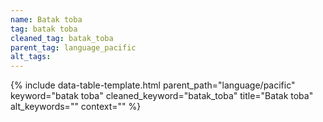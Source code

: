```yaml
---
name: Batak toba
tag: batak toba
cleaned_tag: batak_toba
parent_tag: language_pacific
alt_tags: 
---
```


{% include data-table-template.html 
  parent_path="language/pacific" 
  keyword="batak toba" 
  cleaned_keyword="batak_toba" 
  title="Batak toba"
  alt_keywords=""
  context=""
%}

